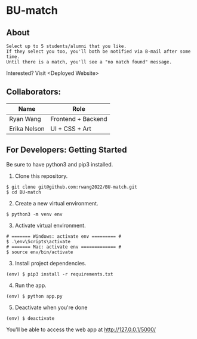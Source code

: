 # BU-match

## About
```
Select up to 5 students/alumni that you like.
If they select you too, you'll both be notified via B-mail after some time.
Until there is a match, you'll see a "no match found" message.
```
Interested? Visit \<Deployed Website\>

## Collaborators:

Name | Role
---- | -----
Ryan Wang | Frontend + Backend 
Erika Nelson | UI + CSS + Art

## For Developers: Getting Started
Be sure to have python3 and pip3 installed. 

1. Clone this repository.
```
$ git clone git@github.com:rwang2022/BU-match.git
$ cd BU-match
```

2. Create a new virtual environment.
```
$ python3 -m venv env
```
3. Activate virtual environment. 
```
# ======= Windows: activate env ========= #
$ .\env\Scripts\activate
# ======= Mac: activate env ============= #
$ source env/bin/activate
```

3. Install project dependencies.
```
(env) $ pip3 install -r requirements.txt
```

4. Run the app.
```
(env) $ python app.py
```

5. Deactivate when you're done
```
(env) $ deactivate
```
You'll be able to access the web app at http://127.0.0.1/5000/

